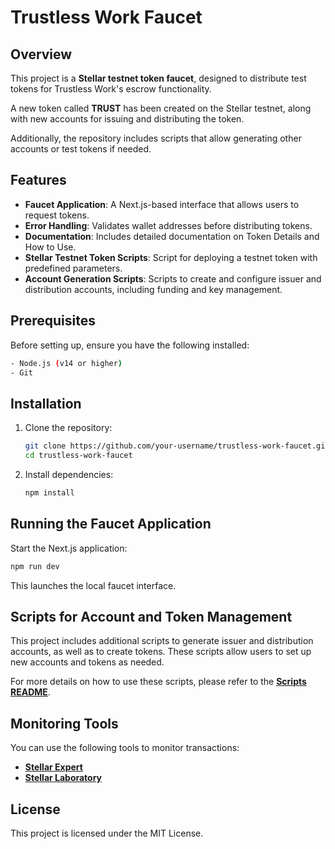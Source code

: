 # Trustless Work Faucet

## Overview  

This project is a **Stellar testnet token faucet**, designed to distribute test tokens for Trustless Work's escrow functionality.  

A new token called **TRUST** has been created on the Stellar testnet, along with new accounts for issuing and distributing the token.  

Additionally, the repository includes scripts that allow generating other accounts or test tokens if needed.  


## Features

- **Faucet Application**: A Next.js-based interface that allows users to request tokens.
- **Error Handling**: Validates wallet addresses before distributing tokens.
- **Documentation**: Includes detailed documentation on Token Details and How to Use.
- **Stellar Testnet Token Scripts**: Script for deploying a testnet token with predefined parameters.
- **Account Generation Scripts**: Scripts to create and configure issuer and distribution accounts, including funding and key management.

## Prerequisites

Before setting up, ensure you have the following installed:

```bash
- Node.js (v14 or higher)
- Git
```

## Installation

1. Clone the repository:
   ```bash
   git clone https://github.com/your-username/trustless-work-faucet.git
   cd trustless-work-faucet
   ```
2. Install dependencies:
   ```bash
   npm install
   ```

## Running the Faucet Application

Start the Next.js application:
```bash
npm run dev
```
This launches the local faucet interface.

## Scripts for Account and Token Management

This project includes additional scripts to generate issuer and distribution accounts, as well as to create tokens. These scripts allow users to set up new accounts and tokens as needed. 

For more details on how to use these scripts, please refer to the **[Scripts README](scripts/stellar/README.md)**.

## Monitoring Tools

You can use the following tools to monitor transactions:
- **[Stellar Expert](https://stellar.expert)**
- **[Stellar Laboratory](https://laboratory.stellar.org)**

## License

This project is licensed under the MIT License.